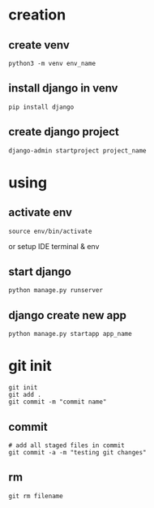 # creation

## create venv

`python3 -m venv env_name`

## install django in venv

`pip install django`

## create django project

`django-admin startproject project_name`

# using

## activate env 

`source env/bin/activate`

or setup IDE terminal & env

## start django

`python manage.py runserver`

## django create new app

`python manage.py startapp app_name`

# git init
```commandline
git init
git add .
git commit -m "commit name"
```
## commit
```commandline
# add all staged files in commit
git commit -a -m "testing git changes"
```
## rm
```commandline
git rm filename
```